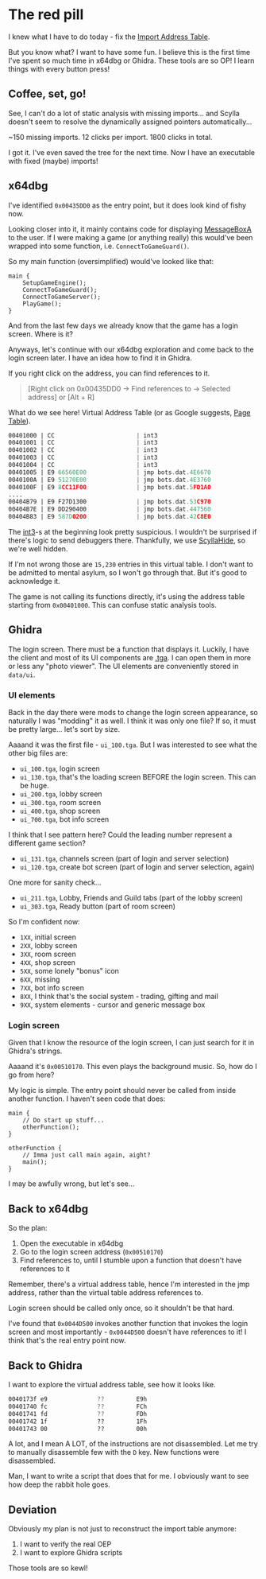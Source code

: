# The red pill

I knew what I have to do today - fix the [Import Address Table](https://en.wikipedia.org/wiki/Portable_Executable#Import_table).

But you know what? I want to have some fun. I believe this is the first time I've spent so much time in x64dbg or Ghidra. These tools are so OP! I learn things with every button press!

## Coffee, set, go!

See, I can't do a lot of static analysis with missing imports... and Scylla doesn't seem to resolve the dynamically assigned pointers automatically...

~150 missing imports.
12 clicks per import.
1800 clicks in total.

I got it. I've even saved the tree for the next time. Now I have an executable with fixed (maybe) imports!

## x64dbg

I've identified `0x00435DD0` as the entry point, but it does look kind of fishy now.

Looking closer into it, it mainly contains code for displaying [MessageBoxA](https://learn.microsoft.com/en-us/windows/win32/api/winuser/nf-winuser-messagebox) to the user. If I were making a game (or anything really) this would've been wrapped into some function, i.e. `ConnectToGameGuard()`.

So my main function (oversimplified) would've looked like that:

```pseudo
main {
    SetupGameEngine();
    ConnectToGameGuard();
    ConnectToGameServer();
    PlayGame();
}
```

And from the last few days we already know that the game has a login screen. Where is it?

Anyways, let's continue with our x64dbg exploration and come back to the login screen later. I have an idea how to find it in Ghidra.

If you right click on the address, you can find references to it.

> [Right click on 0x00435DD0 -> Find references to -> Selected address] or [Alt + R]

What do we see here! Virtual Address Table (or as Google suggests, [Page Table](https://en.wikipedia.org/wiki/Page_table)).

```asm
00401000 | CC                       | int3
00401001 | CC                       | int3
00401002 | CC                       | int3
00401003 | CC                       | int3
00401004 | CC                       | int3
00401005 | E9 66560E00              | jmp bots.dat.4E6670
0040100A | E9 51270E00              | jmp bots.dat.4E3760
0040100F | E9 8CC11F00              | jmp bots.dat.5FD1A0
....
00404B79 | E9 F27D1300              | jmp bots.dat.53C970
00404B7E | E9 DD290400              | jmp bots.dat.447560
00404B83 | E9 587D0200              | jmp bots.dat.42C8E0
```

The [int3](<https://en.wikipedia.org/wiki/INT_(x86_instruction)#INT3>)-s at the beginning look pretty suspicious. I wouldn't be surprised if there's logic to send debuggers there. Thankfully, we use [ScyllaHide](https://github.com/x64dbg/ScyllaHide), so we're well hidden.

If I'm not wrong those are `15,230` entries in this virtual table. I don't want to be admitted to mental asylum, so I won't go through that. But it's good to acknowledge it.

The game is not calling its functions directly, it's using the address table starting from `0x00401000`. This can confuse static analysis tools.

## Ghidra

The login screen. There must be a function that displays it. Luckily, I have the client and most of its UI components are [.tga](https://en.wikipedia.org/wiki/Truevision_TGA). I can open them in more or less any "photo viewer". The UI elements are conveniently stored in `data/ui`.

### UI elements

Back in the day there were mods to change the login screen appearance, so naturally I was "modding" it as well. I think it was only one file? If so, it must be pretty large... let's sort by size.

Aaaand it was the first file - `ui_100.tga`. But I was interested to see what the other big files are:

- `ui_100.tga`, login screen
- `ui_130.tga`, that's the loading screen BEFORE the login screen. This can be huge.
- `ui_200.tga`, lobby screen
- `ui_300.tga`, room screen
- `ui_400.tga`, shop screen
- `ui_700.tga`, bot info screen

I think that I see pattern here? Could the leading number represent a different game section?

- `ui_131.tga`, channels screen (part of login and server selection)
- `ui_120.tga`, create bot screen (part of login and server selection, again)

One more for sanity check...

- `ui_211.tga`, Lobby, Friends and Guild tabs (part of the lobby screen)
- `ui_303.tga`, Ready button (part of room screen)

So I'm confident now:

- `1XX`, initial screen
- `2XX`, lobby screen
- `3XX`, room screen
- `4XX`, shop screen
- `5XX`, some lonely "bonus" icon
- `6XX`, missing
- `7XX`, bot info screen
- `8XX`, I think that's the social system - trading, gifting and mail
- `9XX`, system elements - cursor and generic message box

### Login screen

Given that I know the resource of the login screen, I can just search for it in Ghidra's strings.

Aaaand it's `0x00510170`. This even plays the background music. So, how do I go from here?

My logic is simple. The entry point should never be called from inside another function. I haven't seen code that does:

```pseudo
main {
    // Do start up stuff...
    otherFunction();
}

otherFunction {
    // Imma just call main again, aight?
    main();
}
```

I may be awfully wrong, but let's see...

## Back to x64dbg

So the plan:

1. Open the executable in x64dbg
2. Go to the login screen address (`0x00510170`)
3. Find references to, until I stumble upon a function that doesn't have references to it

Remember, there's a virtual address table, hence I'm interested in the jmp address, rather than the virtual table address references to.

Login screen should be called only once, so it shouldn't be that hard.

I've found that `0x0044D500` invokes another function that invokes the login screen and most importantly - `0x0044D500` doesn't have references to it! I think that's the real entry point now.

## Back to Ghidra

I want to explore the virtual address table, see how it looks like.

```asm
0040173f e9              ??         E9h
00401740 fc              ??         FCh
00401741 fd              ??         FDh
00401742 1f              ??         1Fh
00401743 00              ??         00h
```

A lot, and I mean A LOT, of the instructions are not disassembled. Let me try to manually disassemble few with the `D` key. New functions were disassembled.

Man, I want to write a script that does that for me. I obviously want to see how deep the rabbit hole goes.

## Deviation

Obviously my plan is not just to reconstruct the import table anymore:

1. I want to verify the real OEP
2. I want to explore Ghidra scripts

Those tools are so kewl!
